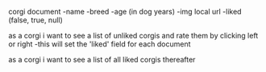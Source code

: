 corgi document
	-name
	-breed
	-age (in dog years)
	-img local url
	-liked (false, true, null)

as a corgi i want to see a list of unliked corgis and rate them by clicking left or right
	-this will set the 'liked' field for each document

as a corgi i want to see a list of all liked corgis thereafter 